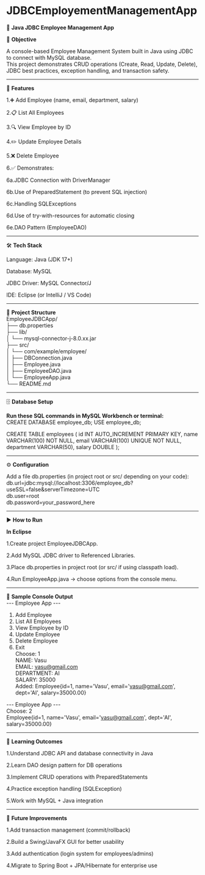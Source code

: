 # JDBCEmployementManagementApp  

🏢 **Java JDBC Employee Management App**  

📌 **Objective**  

A console-based Employee Management System built in Java using JDBC to connect with MySQL database.  
This project demonstrates CRUD operations (Create, Read, Update, Delete), JDBC best practices, exception handling, and transaction safety.  

---

🚀 **Features**  

1.➕ Add Employee (name, email, department, salary)  

2.📋 List All Employees  

3.🔍 View Employee by ID  

4.✏️ Update Employee Details  

5.❌ Delete Employee  

6.✅ Demonstrates:  

6a.JDBC Connection with DriverManager  

6b.Use of PreparedStatement (to prevent SQL injection)  

6c.Handling SQLExceptions  

6d.Use of try-with-resources for automatic closing  

6e.DAO Pattern (EmployeeDAO)  

---

🛠️ **Tech Stack**  

Language: Java (JDK 17+)  

Database: MySQL  

JDBC Driver: MySQL Connector/J  

IDE: Eclipse (or IntelliJ / VS Code)  

---

📂 **Project Structure**  
EmployeeJDBCApp/  
 ├── db.properties                    
 ├── lib/                          
 │    └── mysql-connector-j-8.0.xx.jar  
 ├── src/  
 │    └── com/example/employee/  
 │         ├── DBConnection.java   
 │         ├── Employee.java      
 │         ├── EmployeeDAO.java    
 │         └── EmployeeApp.java    
 └── README.md  

 ---

 🗄️ **Database Setup**  

**Run these SQL commands in MySQL Workbench or terminal:**  
CREATE DATABASE employee_db;
USE employee_db;

CREATE TABLE employees (
  id INT AUTO_INCREMENT PRIMARY KEY,
  name VARCHAR(100) NOT NULL,
  email VARCHAR(100) UNIQUE NOT NULL,
  department VARCHAR(50),
  salary DOUBLE
);

---

⚙️ **Configuration**  

Add a file db.properties (in project root or src/ depending on your code):  
db.url=jdbc:mysql://localhost:3306/employee_db?useSSL=false&serverTimezone=UTC  
db.user=root  
db.password=your_password_here  

---

▶️ **How to Run**  

**In Eclipse**  

1.Create project EmployeeJDBCApp.  

2.Add MySQL JDBC driver to Referenced Libraries.  

3.Place db.properties in project root (or src/ if using classpath load).  

4.Run EmployeeApp.java → choose options from the console menu.  

---

📝 **Sample Console Output**  
--- Employee App ---  
1. Add Employee  
2. List All Employees  
3. View Employee by ID  
4. Update Employee  
5. Delete Employee  
6. Exit  
Choose: 1  
NAME: Vasu  
EMAIL: vasu@gmail.com  
DEPARTMENT: AI  
SALARY: 35000  
Added: Employee{id=1, name='Vasu', email='vasu@gmail.com', dept='AI', salary=35000.00}  

--- Employee App ---   
Choose: 2  
Employee{id=1, name='Vasu', email='vasu@gmail.com', dept='AI', salary=35000.00}  

---

🎯 **Learning Outcomes**  

1.Understand JDBC API and database connectivity in Java  

2.Learn DAO design pattern for DB operations  

3.Implement CRUD operations with PreparedStatements  

4.Practice exception handling (SQLException)  

5.Work with MySQL + Java integration  

---

🔮 **Future Improvements**  

1.Add transaction management (commit/rollback)  

2.Build a Swing/JavaFX GUI for better usability  

3.Add authentication (login system for employees/admins)  

4.Migrate to Spring Boot + JPA/Hibernate for enterprise use  




